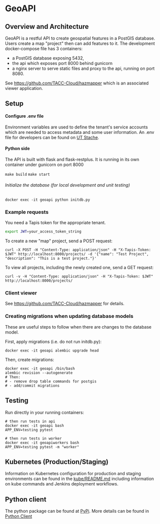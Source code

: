 # GeoAPI

## Overview and Architecture

GeoAPI is a restful API to create geospatial features in a PostGIS database. Users create a map "project" then
can add features to it. The development docker-compose file has 3 containers: 
* a PostGIS database exposing 5432, 
* the api which exposes port 8000 behind gunicorn
* a nginx server to serve static files and proxy to the api, running on port 8080.

See https://github.com/TACC-Cloud/hazmapper which is an associated viewer application.

## Setup

#### Configure .env file

Environment variables are used to define the tenant's service accounts which are needed to access metadata and some user
information. An .env file for developers can be found on [UT Stache](https://stache.utexas.edu/entry/892c730561534ed3b3d306dbf933455d).

#### Python side

The API is built with flask and flask-restplus. It is running in its own container
under gunicorn on port 8000

`make build`
`make start`

###### Initialize the database (for local development and unit testing)

`docker exec -it geoapi python initdb.py`

### Example requests

You need a Tapis token for the appropriate tenant.

```bash
export JWT=your_access_token_string
```

To create a new "map" project, send a POST request:

```
curl -X POST -H "Content-Type: application/json" -H "X-Tapis-Token: $JWT" http://localhost:8000/projects/ -d '{"name": "Test Project", "description": "This is a test project."}'
```

To view all projects, including the newly created one, send a GET request:

```
curl -v -H "Content-Type: application/json" -H "X-Tapis-Token: $JWT" http://localhost:8000/projects/
```


### Client viewer

See https://github.com/TACC-Cloud/hazmapper for details.

### Creating migrations when updating database models

These are useful steps to follow when there are changes to the database model.

First, apply migrations (i.e. do not run initdb.py):

```
docker exec -it geoapi alembic upgrade head
```

Then, create migrations:

```
docker exec -it geoapi /bin/bash
alembic revision --autogenerate
# Then:
# - remove drop table commands for postgis
# - add/commit migrations
```

## Testing

Run directly in your running containers:
```
# then run tests in api
docker exec -it geoapi bash
APP_ENV=testing pytest

# then run tests in worker
docker exec -it geoapiworkers bash
APP_ENV=testing pytest -m "worker"
```

## Kubernetes (Production/Staging)

Information on Kubernetes configuration for production and staging environments can be found in the [kube/README.md](kube/README.md) including information
on kube commands and Jenkins deployment workflows.


## Python client

The python package can be found at [PyPi](https://pypi.org/project/geoapi-client/).  More details can be found in [Python Client](./PYTHON_CLIENT.md)